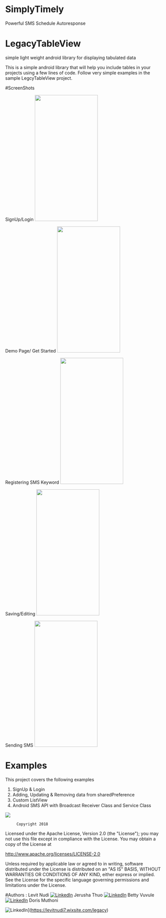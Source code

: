 # SimplyTimely
Powerful SMS Schedule Autoresponse

# LegacyTableView
simple light weight android library for displaying tabulated data

This is a simple android library that will help you include tables in your projects using a few lines of code.
Follow very simple examples in the sample LegcyTableView project.



 #ScreenShots
 
 SignUp/Login
<img src="Screenshot_20180302-114550.png" width="200" height="400"/>

Demo Page/ Get Started
<img src="Screenshot_20180302-114652.png" width="200" height="400"/>

Registering SMS Keyword
<img src="Screenshot_20180302-114707.png" width="200" height="400"/>

Saving/Editing
<img src="Screenshot_20180302-114945.png" width="200" height="400"/>

Sending SMS
<img src="sms_how.png" width="200" height="400"/>

# Examples
This project covers the following examples
1. SignUp & Login
2. Adding, Updating & Removing data from sharedPreference
3. Custom ListView
4. Android SMS API with Broadcast Receiver Class and Service Class

[<img src="http://style.anu.edu.au/_anu/images/icons/icon-google-play-small.png" size="60">](https://play.google.com/store/apps/details?id=com.levitnudi.fancytableview)

         Copyright 2018

Licensed under the Apache License, Version 2.0 (the "License");
you may not use this file except in compliance with the License.
You may obtain a copy of the License at

  http://www.apache.org/licenses/LICENSE-2.0

Unless required by applicable law or agreed to in writing, software
distributed under the License is distributed on an "AS IS" BASIS,
WITHOUT WARRANTIES OR CONDITIONS OF ANY KIND, either express or implied.
See the License for the specific language governing permissions and
limitations under the License.
      



#Authors : 
Levit Nudi [![LinkedIn](http://www.fftimes.com/sites/all/modules/socialmedia/icons/levelten/glossy/32x32/linkedin.png)](https://www.linkedin.com/in/levitnudi/)
Jerusha Thuo [![LinkedIn](http://www.fftimes.com/sites/all/modules/socialmedia/icons/levelten/glossy/32x32/linkedin.png)](https://www.linkedin.com/in/jerusha-thuo-673b45b1/)
Betty Vuvule [![LinkedIn](http://www.fftimes.com/sites/all/modules/socialmedia/icons/levelten/glossy/32x32/linkedin.png)](https://www.linkedin.com/in/bettyvulule/)
Doris Muthoni

![LinkedIn](https://www.newsforpublic.com/wp-content/uploads/2015/08/buy-me-a-coffee.png)](https://levitnudi7.wixsite.com/legacy)
